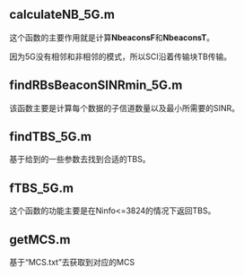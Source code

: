 ## calculateNB_5G.m

这个函数的主要作用就是计算**NbeaconsF**和**NbeaconsT**。

因为5G没有相邻和非相邻的模式，所以SCI沿着传输块TB传输。

## findRBsBeaconSINRmin_5G.m

该函数主要是计算每个数据的子信道数量以及最小所需要的SINR。

## findTBS_5G.m

基于给到的一些参数去找到合适的TBS。

## fTBS_5G.m

这个函数的功能主要是在Ninfo<=3824的情况下返回TBS。

## getMCS.m

基于“MCS.txt”去获取到对应的MCS

